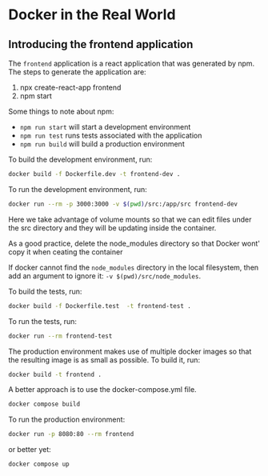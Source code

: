 # Docker in the Real World

## Introducing the frontend application

The `frontend` application is a react application that was generated by npm. The steps to generate the application are:

1. npx create-react-app frontend
2. npm start

Some things to note about npm:

- `npm run start` will start a development environment
- `npm run test` runs tests associated with the application
- `npm run build` will build a production environment

To build the development environment, run:

```sh
docker build -f Dockerfile.dev -t frontend-dev .
```

To run the development environment, run:

```sh
docker run --rm -p 3000:3000 -v $(pwd)/src:/app/src frontend-dev
```

Here we take advantage of volume mounts so that we can edit files under the src directory and they will be updating inside the container.

As a good practice, delete the node_modules directory so that Docker wont' copy it when ceating the container

If docker cannot find the `node_modules` directory in the local filesystem, then add an argument to ignore it: `-v $(pwd)/src/node_modules`.

To build the tests, run:

```sh
docker build -f Dockerfile.test  -t frontend-test .
```

To run the tests, run:

```sh
docker run --rm frontend-test
```

The production environment makes use of multiple docker images so that the resulting image is as small as possible. To build it, run:

```sh
docker build -t frontend .
```

A better approach is to use the docker-compose.yml file.

```sh
docker compose build
```

To run the production environment:

```sh
docker run -p 8080:80 --rm frontend
```

or better yet:

```sh
docker compose up
```